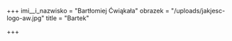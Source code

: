 +++
imi__i_nazwisko = "Bartłomiej Ćwiąkała"
obrazek = "/uploads/jakjesc-logo-aw.jpg"
title = "Bartek"

+++
